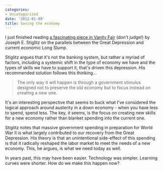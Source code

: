 ```yaml
---
categories:
- Uncategorized
date: '2012-01-09'
title: Saving the economy
---
```


I just finished reading <a href="http://www.vanityfair.com/politics/2012/01/stiglitz-depression-201201.print">a fascinating piece in Vanity Fair</a> (don't judge!) by Joseph E. Stiglitz on the parallels between the Great Depression and current economic Long Slump.

Stiglitz argues that it's not the banking system, but rather a myriad of factors, including a systemic shift in the type of economy we have and the types of skills we have to support it, that's driven this depression. His recommended solution follows this thinking...

<blockquote>The only way it will happen is through a government stimulus designed not to preserve the old economy but to focus instead on creating a new one.</blockquote>

It's an interesting perspective that seems to buck what I've considered the logical approach around austerity in a down economy - when you have less to spend, spend less. The key, it seems, is the focus on creating new skills for a new economy rather than blanket spending into the current one.

Stiglitz notes that massive government spending in preparation for World War II is what largely contributed to our recovery from the Great Depression. His theory is that an unintentional side-effect of this spending is that it radically reshaped the labor market to meet the needs of a new economy. This, he argues, is what we need today as well.

In years past, this may have been easier. Technology was simpler. Learning curves were shorter. How do we make this happen now?
